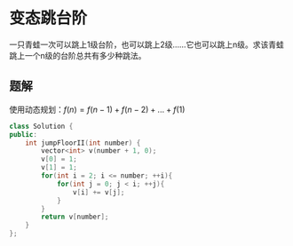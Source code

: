 # 变态跳台阶

一只青蛙一次可以跳上1级台阶，也可以跳上2级……它也可以跳上n级。求该青蛙跳上一个n级的台阶总共有多少种跳法。

## 题解

使用动态规划：$f(n) = f(n-1) + f(n-2) + ... + f(1)$

```cpp
class Solution {
public:
    int jumpFloorII(int number) {
        vector<int> v(number + 1, 0);
        v[0] = 1;
        v[1] = 1;
        for(int i = 2; i <= number; ++i){
            for(int j = 0; j < i; ++j){
                v[i] += v[j];
            }
        }
        return v[number];
    }
};
```
